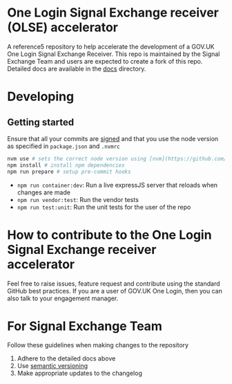 # One Login Signal Exchange receiver (OLSE) accelerator

A reference5 repository to help accelerate the development of a GOV.UK One Login Signal Exchange Receiver. This repo is maintained by the Signal Exchange Team and users are expected to create a fork of this repo. Detailed docs are available in the [docs](docs/README.md) directory.

# Developing

## Getting started

Ensure that all your commits are [signed](https://docs.github.com/en/authentication/managing-commit-signature-verification) and that you use the node version as specified in `package.json` and `.nvmrc`

```bash
nvm use # sets the correct node version using [nvm](https://github.com/nvm-sh/nvm)
npm install # install npm dependencies
npm run prepare # setup pre-commit hooks
```

- `npm run container:dev`: Run a live expressJS server that reloads when changes are made
- `npm run vendor:test`: Run the vendor tests
- `npm run test:unit`: Run the unit tests for the user of the repo

# How to contribute to the One Login Signal Exchange receiver accelerator

Feel free to raise issues, feature request and contribute using the standard GitHub best practices. If you are a user of GOV.UK One Login, then you can also talk to your engagement manager.

# For Signal Exchange Team

Follow these guidelines when making changes to the repository

1. Adhere to the detailed docs above
2. Use [semantic versioning](https://semver.org/)
3. Make appropriate updates to the changelog
